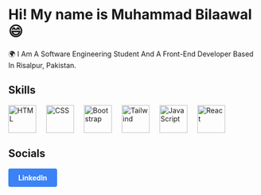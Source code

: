 # **Hi! My name is Muhammad Bilaawal 😄**

🌍 I Am A Software Engineering Student And A Front-End Developer Based In Risalpur, Pakistan.

## Skills
<div style="display: flex; gap: 20px;">
  <img src="https://skillicons.dev/icons?i=html" alt="HTML" style="height: 56px; cursor: pointer; transition: transform 0.5s;" />
  <img src="https://skillicons.dev/icons?i=css" alt="CSS" style="height: 56px; cursor: pointer; transition: transform 0.5s;" />
  <img src="https://skillicons.dev/icons?i=bootstrap" alt="Bootstrap" style="height: 56px; cursor: pointer; transition: transform 0.5s;" />
  <img src="https://skillicons.dev/icons?i=tailwind" alt="Tailwind" style="height: 56px; cursor: pointer; transition: transform 0.5s;" />
  <img src="https://skillicons.dev/icons?i=js" alt="JavaScript" style="height: 56px; cursor: pointer; transition: transform 0.5s;" />
  <img src="https://skillicons.dev/icons?i=react" alt="React" style="height: 56px; cursor: pointer; transition: transform 0.5s;" />
</div>

## Socials
<a href="https://www.linkedin.com/in/yourprofile/" style="display: inline-block; padding: 10px 20px; background-color: #3b82f6; color: white; font-weight: bold; border-radius: 4px; text-decoration: none;">LinkedIn</a>
